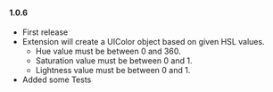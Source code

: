 #### 1.0.6

 - First release
 - Extension will create a UIColor object based on given HSL values.
    - Hue value must be between 0 and 360.
    - Saturation value must be between 0 and 1.
    - Lightness value must be between 0 and 1.
 - Added some Tests


